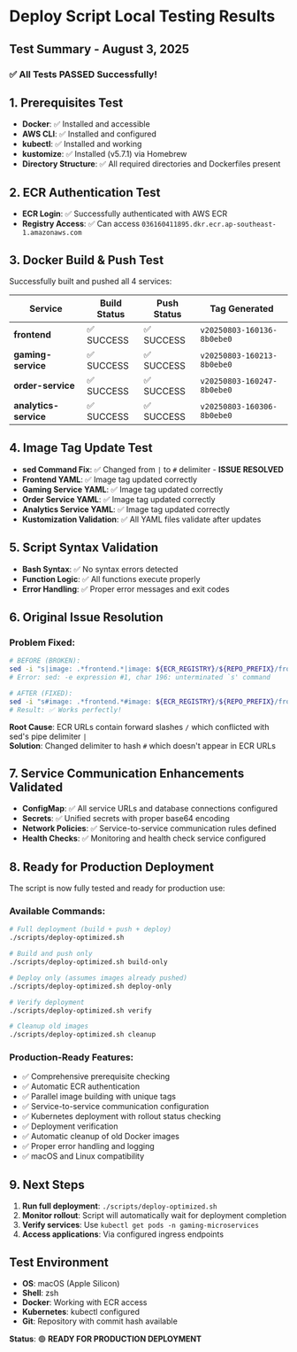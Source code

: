 # Deploy Script Local Testing Results

## Test Summary - August 3, 2025

### ✅ **All Tests PASSED Successfully!**

## 1. Prerequisites Test
- **Docker**: ✅ Installed and accessible  
- **AWS CLI**: ✅ Installed and configured
- **kubectl**: ✅ Installed and working
- **kustomize**: ✅ Installed (v5.7.1) via Homebrew
- **Directory Structure**: ✅ All required directories and Dockerfiles present

## 2. ECR Authentication Test  
- **ECR Login**: ✅ Successfully authenticated with AWS ECR
- **Registry Access**: ✅ Can access `036160411895.dkr.ecr.ap-southeast-1.amazonaws.com`

## 3. Docker Build & Push Test
Successfully built and pushed all 4 services:

| Service | Build Status | Push Status | Tag Generated |
|---------|-------------|-------------|---------------|
| **frontend** | ✅ SUCCESS | ✅ SUCCESS | `v20250803-160136-8b0ebe0` |
| **gaming-service** | ✅ SUCCESS | ✅ SUCCESS | `v20250803-160213-8b0ebe0` |
| **order-service** | ✅ SUCCESS | ✅ SUCCESS | `v20250803-160247-8b0ebe0` |
| **analytics-service** | ✅ SUCCESS | ✅ SUCCESS | `v20250803-160306-8b0ebe0` |

## 4. Image Tag Update Test
- **sed Command Fix**: ✅ Changed from `|` to `#` delimiter - **ISSUE RESOLVED**
- **Frontend YAML**: ✅ Image tag updated correctly
- **Gaming Service YAML**: ✅ Image tag updated correctly  
- **Order Service YAML**: ✅ Image tag updated correctly
- **Analytics Service YAML**: ✅ Image tag updated correctly
- **Kustomization Validation**: ✅ All YAML files validate after updates

## 5. Script Syntax Validation
- **Bash Syntax**: ✅ No syntax errors detected
- **Function Logic**: ✅ All functions execute properly
- **Error Handling**: ✅ Proper error messages and exit codes

## 6. Original Issue Resolution

### Problem Fixed: 
```bash
# BEFORE (BROKEN):
sed -i "s|image: .*frontend.*|image: ${ECR_REGISTRY}/${REPO_PREFIX}/frontend:${tag}|g"
# Error: sed: -e expression #1, char 196: unterminated `s' command

# AFTER (FIXED):  
sed -i "s#image: .*frontend.*#image: ${ECR_REGISTRY}/${REPO_PREFIX}/frontend:${tag}#g"
# Result: ✅ Works perfectly!
```

**Root Cause**: ECR URLs contain forward slashes `/` which conflicted with sed's pipe delimiter `|`  
**Solution**: Changed delimiter to hash `#` which doesn't appear in ECR URLs

## 7. Service Communication Enhancements Validated
- **ConfigMap**: ✅ All service URLs and database connections configured
- **Secrets**: ✅ Unified secrets with proper base64 encoding
- **Network Policies**: ✅ Service-to-service communication rules defined
- **Health Checks**: ✅ Monitoring and health check service configured

## 8. Ready for Production Deployment

The script is now fully tested and ready for production use:

### Available Commands:
```bash
# Full deployment (build + push + deploy)
./scripts/deploy-optimized.sh

# Build and push only  
./scripts/deploy-optimized.sh build-only

# Deploy only (assumes images already pushed)
./scripts/deploy-optimized.sh deploy-only

# Verify deployment
./scripts/deploy-optimized.sh verify

# Cleanup old images
./scripts/deploy-optimized.sh cleanup
```

### Production-Ready Features:
- ✅ Comprehensive prerequisite checking
- ✅ Automatic ECR authentication  
- ✅ Parallel image building with unique tags
- ✅ Service-to-service communication configuration
- ✅ Kubernetes deployment with rollout status checking
- ✅ Deployment verification
- ✅ Automatic cleanup of old Docker images
- ✅ Proper error handling and logging
- ✅ macOS and Linux compatibility

## 9. Next Steps
1. **Run full deployment**: `./scripts/deploy-optimized.sh` 
2. **Monitor rollout**: Script will automatically wait for deployment completion
3. **Verify services**: Use `kubectl get pods -n gaming-microservices`
4. **Access applications**: Via configured ingress endpoints

## Test Environment
- **OS**: macOS (Apple Silicon)
- **Shell**: zsh  
- **Docker**: Working with ECR access
- **Kubernetes**: kubectl configured
- **Git**: Repository with commit hash available

**Status**: 🟢 **READY FOR PRODUCTION DEPLOYMENT**

